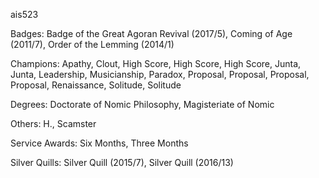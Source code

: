 ais523

Badges: Badge of the Great Agoran Revival (2017/5), Coming of Age (2011/7), Order of the Lemming (2014/1)

Champions: Apathy, Clout, High Score, High Score, High Score, Junta, Junta, Leadership, Musicianship, Paradox, Proposal, Proposal, Proposal, Proposal, Renaissance, Solitude, Solitude

Degrees: Doctorate of Nomic Philosophy, Magisteriate of Nomic

Others: H., Scamster

Service Awards: Six Months, Three Months

Silver Quills: Silver Quill (2015/7), Silver Quill (2016/13)


